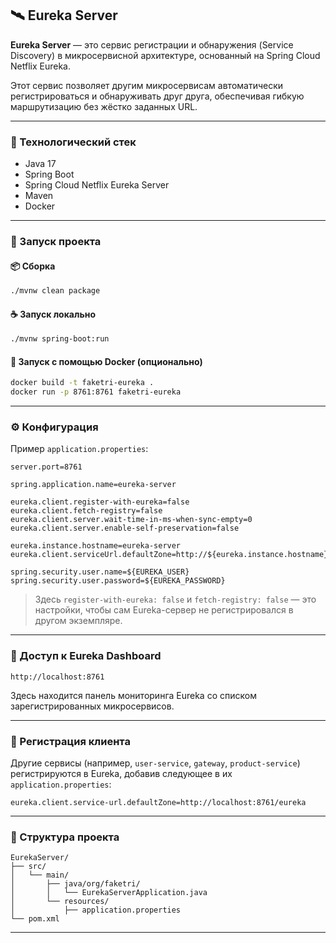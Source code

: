 ## 🛰️ Eureka Server

**Eureka Server** — это сервис регистрации и обнаружения (Service Discovery) в микросервисной архитектуре, основанный на Spring Cloud Netflix Eureka.

Этот сервис позволяет другим микросервисам автоматически регистрироваться и обнаруживать друг друга, обеспечивая гибкую маршрутизацию без жёстко заданных URL.

---

### 🧱 Технологический стек

* Java 17
* Spring Boot
* Spring Cloud Netflix Eureka Server
* Maven
* Docker

---

### 🚀 Запуск проекта

#### 📦 Сборка

```bash
./mvnw clean package
```

#### ☕ Запуск локально

```bash
./mvnw spring-boot:run
```

#### 🐳 Запуск с помощью Docker (опционально)

```bash
docker build -t faketri-eureka .
docker run -p 8761:8761 faketri-eureka
```

---

### ⚙️ Конфигурация

Пример `application.properties`:

```properties
server.port=8761

spring.application.name=eureka-server

eureka.client.register-with-eureka=false
eureka.client.fetch-registry=false
eureka.client.server.wait-time-in-ms-when-sync-empty=0
eureka.client.server.enable-self-preservation=false

eureka.instance.hostname=eureka-server
eureka.client.serviceUrl.defaultZone=http://${eureka.instance.hostname}:${server.port}/eureka

spring.security.user.name=${EUREKA_USER}
spring.security.user.password=${EUREKA_PASSWORD}
```

> Здесь `register-with-eureka: false` и `fetch-registry: false` — это настройки, чтобы сам Eureka-сервер не регистрировался в другом экземпляре.

---

### 📡 Доступ к Eureka Dashboard


```
http://localhost:8761
```

Здесь находится панель мониторинга Eureka со списком зарегистрированных микросервисов.

---

### 🔗 Регистрация клиента

Другие сервисы (например, `user-service`, `gateway`, `product-service`) регистрируются в Eureka, добавив следующее в их `application.properties`:

```properties
eureka.client.service-url.defaultZone=http://localhost:8761/eureka
```

---

### 📂 Структура проекта

```
EurekaServer/
├── src/
│   └── main/
│       ├── java/org/faketri/
│       │   └── EurekaServerApplication.java
│       └── resources/
│           ├── application.properties
└── pom.xml
```

---